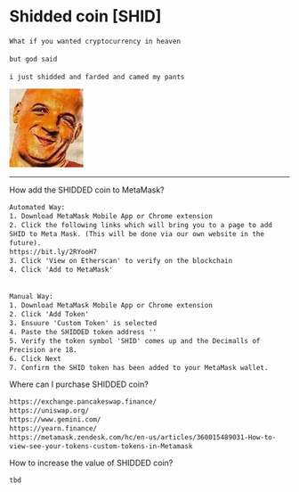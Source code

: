 # Shidded coin [SHID]
```
What if you wanted cryptocurrency in heaven

but god said 

i just shidded and farded and camed my pants
```
![SHIDDED COIN](https://github.com/shidcoin/SHIDCOIN/blob/main/SRC/SHIDDED.jpeg)


---

How add the SHIDDED coin to MetaMask?
```
Automated Way:
1. Download MetaMask Mobile App or Chrome extension
2. Click the following links which will bring you to a page to add SHID to Meta Mask. (This will be done via our own website in the future).
https://bit.ly/2RYooH7
3. Click 'View on Etherscan' to verify on the blockchain
4. Click 'Add to MetaMask'


Manual Way:
1. Download MetaMask Mobile App or Chrome extension
2. Click 'Add Token'
3. Ensuure 'Custom Token' is selected
4. Paste the SHIDDED token address ''
5. Verify the token symbol 'SHID' comes up and the Decimalls of Precision are 18.
6. Click Next
7. Confirm the SHID token has been added to your MetaMask wallet.
```

Where can I purchase SHIDDED coin?
```
https://exchange.pancakeswap.finance/
https://uniswap.org/
https://www.gemini.com/
https://yearn.finance/
https://metamask.zendesk.com/hc/en-us/articles/360015489031-How-to-view-see-your-tokens-custom-tokens-in-Metamask
```

How to increase the value of SHIDDED coin?
```
tbd
```

